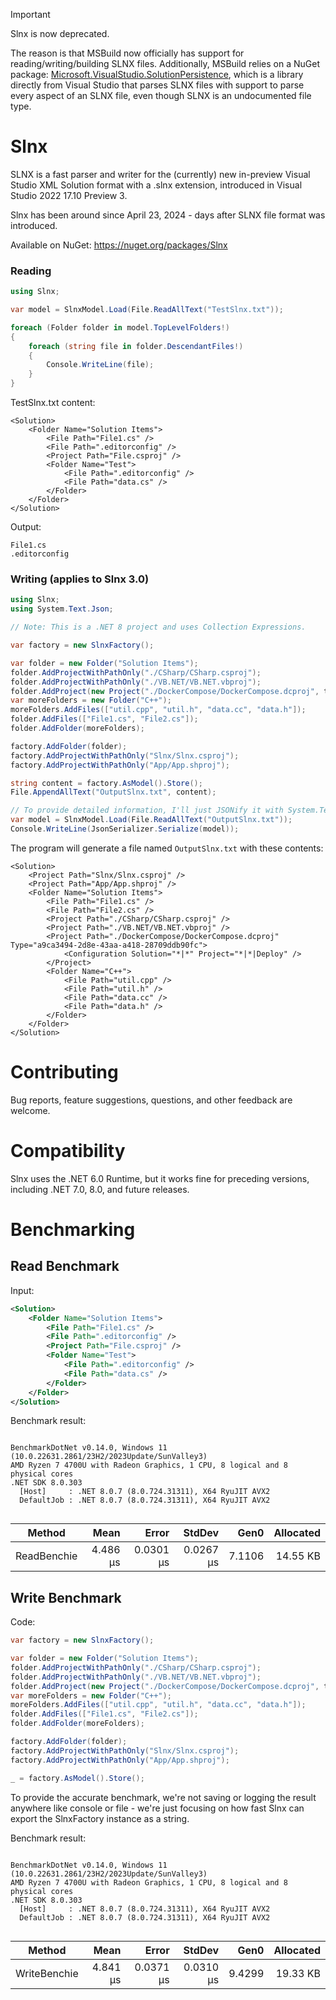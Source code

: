 > [!IMPORTANT]
> Slnx is now deprecated.
>
> The reason is that MSBuild now officially has support for reading/writing/building SLNX files. Additionally,
> MSBuild relies on a NuGet package: [Microsoft.VisualStudio.SolutionPersistence](https://nuget.org/packages/Microsoft.VisualStudio.SolutionPersistence), which is
> a library directly from Visual Studio that parses SLNX files with support to parse every aspect of an SLNX file, even though SLNX is an undocumented file type.
>

# Slnx
SLNX is a fast parser and writer for the (currently) new in-preview Visual Studio XML Solution format with a .slnx extension, introduced in Visual Studio 2022 17.10 Preview 3.

Slnx has been around since April 23, 2024 - days after SLNX file format was introduced.

Available on NuGet: https://nuget.org/packages/Slnx

### Reading

```cs
using Slnx;

var model = SlnxModel.Load(File.ReadAllText("TestSlnx.txt"));

foreach (Folder folder in model.TopLevelFolders!)
{
    foreach (string file in folder.DescendantFiles!)
    {
        Console.WriteLine(file);
    }
}
```

TestSlnx.txt content:
```
<Solution>
    <Folder Name="Solution Items">
        <File Path="File1.cs" />
        <File Path=".editorconfig" />
        <Project Path="File.csproj" />
        <Folder Name="Test">
            <File Path=".editorconfig" />
            <File Path="data.cs" />
        </Folder>
    </Folder>
</Solution>
```
Output:
```
File1.cs
.editorconfig
```

### Writing (applies to Slnx 3.0)
```cs
using Slnx;
using System.Text.Json;

// Note: This is a .NET 8 project and uses Collection Expressions.

var factory = new SlnxFactory();

var folder = new Folder("Solution Items");
folder.AddProjectWithPathOnly("./CSharp/CSharp.csproj");
folder.AddProjectWithPathOnly("./VB.NET/VB.NET.vbproj");
folder.AddProject(new Project("./DockerCompose/DockerCompose.dcproj", type: Guid.NewGuid().ToString(), config: new(solution: "*|*", project: "*|*|Deploy")));
var moreFolders = new Folder("C++");
moreFolders.AddFiles(["util.cpp", "util.h", "data.cc", "data.h"]);
folder.AddFiles(["File1.cs", "File2.cs"]);
folder.AddFolder(moreFolders);

factory.AddFolder(folder);
factory.AddProjectWithPathOnly("Slnx/Slnx.csproj");
factory.AddProjectWithPathOnly("App/App.shproj");

string content = factory.AsModel().Store();
File.AppendAllText("OutputSlnx.txt", content);

// To provide detailed information, I'll just JSONify it with System.Text.Json.
var model = SlnxModel.Load(File.ReadAllText("OutputSlnx.txt"));
Console.WriteLine(JsonSerializer.Serialize(model));
```
The program will generate a file named `OutputSlnx.txt` with these contents:

```
<Solution>
    <Project Path="Slnx/Slnx.csproj" />
    <Project Path="App/App.shproj" />
    <Folder Name="Solution Items">
        <File Path="File1.cs" />
        <File Path="File2.cs" />
        <Project Path="./CSharp/CSharp.csproj" />
        <Project Path="./VB.NET/VB.NET.vbproj" />
        <Project Path="./DockerCompose/DockerCompose.dcproj" Type="a9ca3494-2d8e-43aa-a418-28709ddb90fc">
            <Configuration Solution="*|*" Project="*|*|Deploy" />
        </Project>
        <Folder Name="C++">
            <File Path="util.cpp" />
            <File Path="util.h" />
            <File Path="data.cc" />
            <File Path="data.h" />
        </Folder>
    </Folder>
</Solution>
```

# Contributing
Bug reports, feature suggestions, questions, and other feedback are welcome.

# Compatibility
Slnx uses the .NET 6.0 Runtime, but it works fine for preceding versions, including .NET 7.0, 8.0, and future releases.

# Benchmarking

## Read Benchmark
Input:
```xml
<Solution>
    <Folder Name="Solution Items">
        <File Path="File1.cs" />
        <File Path=".editorconfig" />
        <Project Path="File.csproj" />
        <Folder Name="Test">
            <File Path=".editorconfig" />
            <File Path="data.cs" />
        </Folder>
    </Folder>
</Solution>
```

Benchmark result:
```

BenchmarkDotNet v0.14.0, Windows 11 (10.0.22631.2861/23H2/2023Update/SunValley3)
AMD Ryzen 7 4700U with Radeon Graphics, 1 CPU, 8 logical and 8 physical cores
.NET SDK 8.0.303
  [Host]     : .NET 8.0.7 (8.0.724.31311), X64 RyuJIT AVX2
  DefaultJob : .NET 8.0.7 (8.0.724.31311), X64 RyuJIT AVX2


```
| Method      | Mean     | Error     | StdDev    | Gen0   | Allocated |
|------------ |---------:|----------:|----------:|-------:|----------:|
| ReadBenchie | 4.486 μs | 0.0301 μs | 0.0267 μs | 7.1106 |  14.55 KB |

## Write Benchmark
Code:
```cs
var factory = new SlnxFactory();

var folder = new Folder("Solution Items");
folder.AddProjectWithPathOnly("./CSharp/CSharp.csproj");
folder.AddProjectWithPathOnly("./VB.NET/VB.NET.vbproj");
folder.AddProject(new Project("./DockerCompose/DockerCompose.dcproj", type: null, config: new(solution: "*|*", project: "*|*|Deploy")));
var moreFolders = new Folder("C++");
moreFolders.AddFiles(["util.cpp", "util.h", "data.cc", "data.h"]);
folder.AddFiles(["File1.cs", "File2.cs"]);
folder.AddFolder(moreFolders);

factory.AddFolder(folder);
factory.AddProjectWithPathOnly("Slnx/Slnx.csproj");
factory.AddProjectWithPathOnly("App/App.shproj");

_ = factory.AsModel().Store();
```
To provide the accurate benchmark, we're not saving or logging the result anywhere like console or file - we're
just focusing on how fast Slnx can export the SlnxFactory instance as a string.

Benchmark result:
```

BenchmarkDotNet v0.14.0, Windows 11 (10.0.22631.2861/23H2/2023Update/SunValley3)
AMD Ryzen 7 4700U with Radeon Graphics, 1 CPU, 8 logical and 8 physical cores
.NET SDK 8.0.303
  [Host]     : .NET 8.0.7 (8.0.724.31311), X64 RyuJIT AVX2
  DefaultJob : .NET 8.0.7 (8.0.724.31311), X64 RyuJIT AVX2


```
| Method       | Mean     | Error     | StdDev    | Gen0   | Allocated |
|------------- |---------:|----------:|----------:|-------:|----------:|
| WriteBenchie | 4.841 μs | 0.0371 μs | 0.0310 μs | 9.4299 |  19.33 KB |
